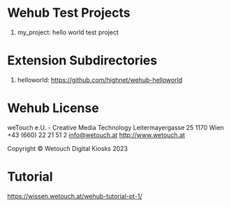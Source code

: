 # Wehub Test Projects
1. my_project: hello world test project

# Extension Subdirectories
1. helloworld: https://github.com/highnet/wehub-helloworld

# Wehub License
weTouch e.U. - Creative Media Technology
Leitermayergasse 25
1170 Wien
+43 (660) 22 21 51 2
info@wetouch.at
http://www.wetouch.at

Copyright © Wetouch Digital Kiosks 2023

# Tutorial
https://wissen.wetouch.at/wehub-tutorial-pt-1/
